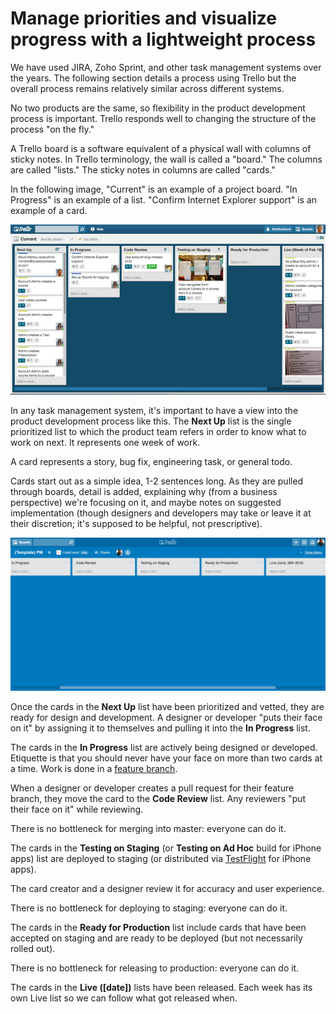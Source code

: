# Manage priorities and visualize progress with a lightweight process

We have used JIRA, Zoho Sprint, and other task management systems over the years. The following section details a process using Trello but the overall process remains relatively similar across different systems.

No two products are the same, so flexibility in the product development process is important. Trello responds well to changing the structure of the process "on the fly."

A Trello board is a software equivalent of a physical wall with columns of sticky notes. In Trello terminology, the wall is called a "board." The columns are called "lists." The sticky notes in columns are called "cards."

In the following image, "Current" is an example of a project board. "In Progress" is an example of a list. "Confirm Internet Explorer support" is an example of a card.

![Next Up Trello board](../.vuepress/public/images/next-up-trello_small.jpg)

In any task management system, it's important to have a view into the product development process like this. The **Next Up** list is the single prioritized list to which the product team refers in order to know what to work on next. It represents one week of work.

A card represents a story, bug fix, engineering task, or general todo.

Cards start out as a simple idea, 1-2 sentences long. As they are pulled through boards, detail is added, explaining why (from a business perspective) we're focusing on it, and maybe notes on suggested implementation (though designers and developers may take or leave it at their discretion; it's supposed to be helpful, not prescriptive).

![Live Trello Board](../.vuepress/public/images/trello.com_b_u8kc5mug_template-pm.png)

Once the cards in the **Next Up** list have been prioritized and vetted, they are ready for design and development. A designer or developer "puts their face on it" by assigning it to themselves and pulling it into the **In Progress** list.

The cards in the **In Progress** list are actively being designed or developed. Etiquette is that you should never have your face on more than two cards at a time. Work is done in a [feature branch](https://guides.codecarrot.net/protocol).

When a designer or developer creates a pull request for their feature branch, they move the card to the **Code Review** list. Any reviewers "put their face on it" while reviewing.

There is no bottleneck for merging into master: everyone can do it.

The cards in the **Testing on Staging** (or **Testing on Ad Hoc** build for iPhone apps) list are deployed to staging (or distributed via [TestFlight](https://developer.apple.com/testflight/) for iPhone apps).

The card creator and a designer review it for accuracy and user experience.

There is no bottleneck for deploying to staging: everyone can do it.

The cards in the **Ready for Production** list include cards that have been accepted on staging and are ready to be deployed (but not necessarily rolled out).

There is no bottleneck for releasing to production: everyone can do it.

The cards in the **Live ([date])** lists have been released. Each week has its own Live list so we can follow what got released when.
